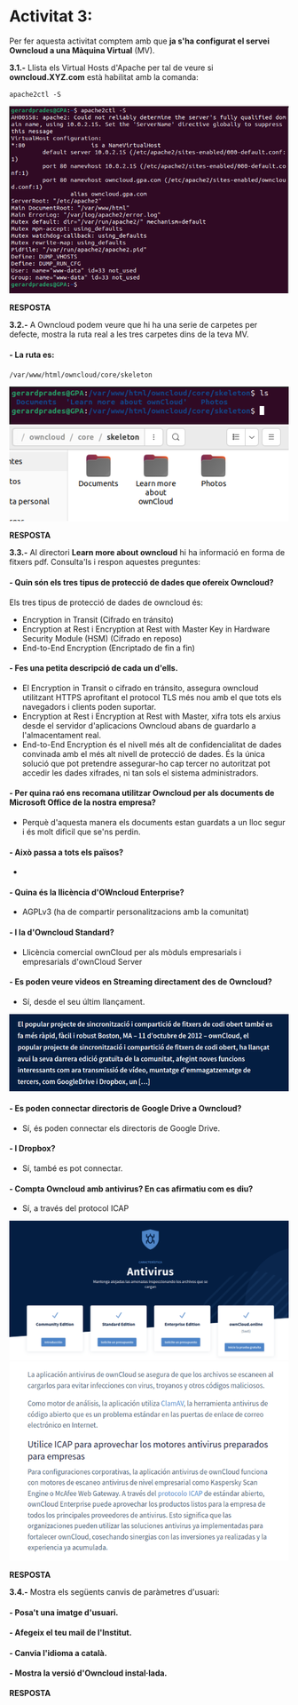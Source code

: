 # Activitat 3:

Per fer aquesta activitat comptem amb que **ja s'ha configurat el servei Owncloud a una Màquina Virtual** (MV).

**3.1.-** Llista els Virtual Hosts d'Apache per tal de veure si **owncloud.XYZ.com** està habilitat amb la comanda:

```
apache2ctl -S
``` 

![imatge](1c.png)


**RESPOSTA**

**3.2.-** A Owncloud podem veure que hi ha una serie de carpetes per defecte, mostra la ruta real a les tres carpetes dins de la teva MV.

#### - La ruta es:
```
/var/www/html/owncloud/core/skeleton
```

![imatge](2c.png)
![imatge](3c.png)


**RESPOSTA**

**3.3.-** Al directori **Learn more about owncloud** hi ha informació en forma de fitxers pdf. Consulta'ls i respon aquestes preguntes:

#### - Quin són els tres tipus de protecció de dades que ofereix Owncloud?

Els tres tipus de protecció de dades de owncloud és:
- Encryption in Transit (Cifrado en tránsito)
- Encryption at Rest i  Encryption at Rest with Master
Key in Hardware Security Module
(HSM) (Cifrado en reposo)
- End-to-End Encryption (Encriptado de fin a fin)

#### - Fes una petita descripció de cada un d'ells.

- El Encryption in Transit o cifrado en tránsito, assegura owncloud utilitzant HTTPS aprofitant el protocol TLS més nou amb el que tots els navegadors i clients poden suportar.
- Encryption at Rest i  Encryption at Rest with Master, xifra tots els arxius desde el servidor d'aplicacions Owncloud abans de guardarlo a l'almacentament real.
- End-to-End Encryption és el nivell més alt de confidencialitat de dades convinada amb el més alt nivell de protecció de dades. És la única solució que pot pretendre assegurar-ho
cap tercer no autoritzat pot accedir
les dades xifrades, ni tan sols el sistema
administradors.

#### - Per quina raó ens recomana utilitzar Owncloud per als documents de Microsoft Office de la nostra empresa?

- Perquè d'aquesta manera els documents estan guardats a un lloc segur i és molt dificil que se'ns perdin.

#### - Això passa a tots els països?

- 

#### - Quina és la llicència d'OWncloud Enterprise?

- AGPLv3 (ha de compartir personalitzacions amb la comunitat)

#### - I la d'Owncloud Standard?

- Llicència comercial ownCloud per als mòduls empresarials i empresarials d'ownCloud Server

#### - Es poden veure videos en Streaming directament des de Owncloud?

- Sí, desde el seu últim llançament.

![imatge](4c.png)

#### - Es poden connectar directoris de Google Drive a Owncloud?

- Sí, és poden connectar els directoris de Google Drive.

#### - I Dropbox?

- Sí, també es pot connectar.

#### - Compta Owncloud amb antivirus? En cas afirmatiu com es diu? 

- Sí, a través del protocol ICAP 

![imatge](5c.png)
![imatge](6c.png)

**RESPOSTA**

**3.4.-** Mostra els següents canvis de paràmetres d'usuari:

#### - Posa't una imatge d'usuari.
#### - Afegeix el teu mail de l'Institut.
#### - Canvia l'idioma a català.
#### - Mostra la versió d'Owncloud instal·lada.

**RESPOSTA**





